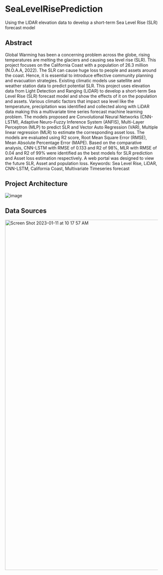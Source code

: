 # SeaLevelRisePrediction
Using the LIDAR elevation data to develop a short-term Sea Level Rise (SLR) forecast model

## Abstract
Global Warming has been a concerning problem across the globe, rising temperatures are melting the glaciers and causing sea level rise (SLR). This project focuses on the California Coast with a population of 26.3 million (N.O.A.A, 2022). The SLR can cause huge loss to people and assets around the coast. Hence, it is essential to introduce effective community planning and evacuation strategies. Existing climatic models use satellite and weather station data to predict potential SLR. This project uses elevation data from Light Detection and Ranging (LiDAR) to develop a short-term Sea Level Rise (SLR) forecast model and show the effects of it on the population and assets. Various climatic factors that impact sea level like the temperature, precipitation was identified and collected along with LiDAR data making this a multivariate time series forecast machine learning problem. The models proposed are Convolutional Neural Networks (CNN-LSTM), Adaptive Neuro-Fuzzy Inference System (ANFIS), Multi-Layer Perceptron (MLP) to predict SLR and Vector Auto Regression (VAR), Multiple linear regression (MLR) to estimate the corresponding asset loss. The models are evaluated using R2 score, Root Mean Square Error (RMSE), Mean Absolute Percentage Error (MAPE). Based on the comparative analysis, CNN-LSTM with RMSE of 0.133 and R2 of 98%, MLR with RMSE of 0.04 and R2 of 99% were identified as the best models for SLR prediction and Asset loss estimation respectively. A web portal was designed to view the future SLR, Asset and population loss.
Keywords: Sea Level Rise, LiDAR, CNN-LSTM, California Coast, Multivariate Timeseries forecast

## Project Architecture
![image](https://user-images.githubusercontent.com/22653266/211885918-af87cba9-405f-4538-a9ae-27b3d6017b5a.png)

## Data Sources
<img width="1151" alt="Screen Shot 2023-01-11 at 10 17 57 AM" src="https://user-images.githubusercontent.com/22653266/211886200-d59616f6-7cd5-43d9-8648-277d199c5af2.png">
